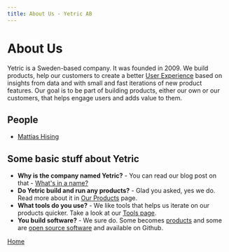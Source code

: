 ```yaml
---
title: About Us - Yetric AB
---
```


# About Us

Yetric is a Sweden-based company. It was founded in 2009. We build products, help our customers to create a better [User Experience](/user-experience) based on insights from data and with small and fast iterations of new product features. Our goal is to be part of building products, either our own or our customers, that helps engage users and adds value to them.

## People

-   [Mattias Hising](/mattias-hising)

## Some basic stuff about Yetric

-   **Why is the company named Yetric?** - You can read our blog post on that - [What's in a name?](https://yetric.net/whats-in-a-name)
-   **Do Yetric build and run any products?** - Glad you asked, yes we do. Read more about it in [Our Products](/our-products) page.
-   **What tools do you use?** - We like tools that helps us iterate on our products quicker. Take a look at our [Tools page](/tools).
-   **You build software?** - We sure do. Some becomes [products](/our-products) and some are [open source software](/software) and available on Github.

[Home](/)

